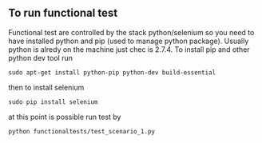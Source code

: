 ## To run functional test 

Functional test are controlled by the stack python/selenium
so you need to have installed python and pip (used to manage python package).
Usually python is alredy on the machine just chec is 2.7.4.
To install pip and other python dev tool run 

`sudo apt-get install python-pip python-dev build-essential`

then to install selenium

`sudo pip install selenium`

at this point is possible run test by 

`python functionaltests/test_scenario_1.py`
